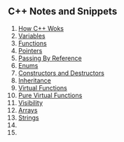 ## C++ Notes and Snippets 

1. [How C++ Woks](HowCppWorks.ipynb)
2. [Variables](Variables.ipynb)
3. [Functions](Functions.ipynb)
4. [Pointers](Pointers.ipynb)
5. [Passing By Reference](PassingByReference.ipynb)
6. [Enums](Enums.ipynb)
8. [Constructors and Destructors](Constructors_Destructors.ipynb)
9. [Inheritance](Inheritance.ipynb)
10. [Virtual Functions](VirtualFunctions.ipynb.ipynb)
11. [Pure Virtual Functions](Interfaces_PureVirtualFunctions.ipynb)
12. [Visibility](Visibility.ipynb)
14. [Arrays](Arrays.ipynb)
15. [Strings](Strings.ipynb)
16. [](.ipynb)
17. [](.ipynb)

